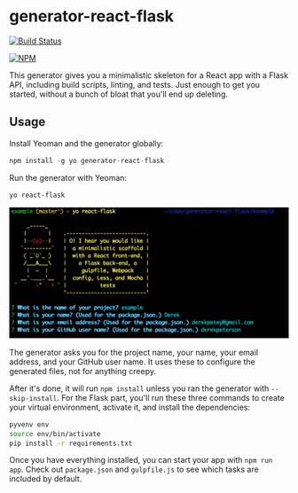 # generator-react-flask

[![Build Status](https://travis-ci.org/derekpeterson/generator-react-flask.svg?branch=master)](https://travis-ci.org/derekpeterson/generator-react-flask)

[![NPM](https://nodei.co/npm/generator-react-flask.png?downloads=true&downloadRank=true&stars=true)](https://nodei.co/npm/generator-react-flask/)

This generator gives you a minimalistic skeleton for a React app with a Flask API, including build scripts, linting, and tests. Just enough to get you started, without a bunch of bloat that you'll end up deleting.

## Usage

Install Yeoman and the generator globally:

```javascript
npm install -g yo generator-react-flask
```

Run the generator with Yeoman:

```bash
yo react-flask
```

![screenshot of prompt](img/generator-prompt.png)

The generator asks you for the project name, your name, your email address,
and your GitHub user name. It uses these to configure the generated files, not
for anything creepy.

After it's done, it will run `npm install` unless you ran the generator with
`--skip-install`. For the Flask part, you'll run these three
commands to create your virtual environment, activate it, and install the
dependencies:

```bash
pyvenv env
source env/bin/activate
pip install -r requirements.txt
```

Once you have everything installed, you can start your app with `npm run app`.
Check out `package.json` and `gulpfile.js` to see which tasks are included by
default.
